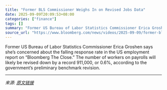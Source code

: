 ```yaml
---
title: "Former BLS Commissioner Weighs In on Revised Jobs Data"
date: 2025-09-09T20:09:53+08:00
categories: ["finance"]
tags: []
summary: "Former US Bureau of Labor Statistics Commissioner Erica Groshen says she’s concerned about the falling response rate in the US employment report on “Bloomberg The Close.” The number of workers on payr"
source_url: "https://www.bloomberg.com/news/videos/2025-09-09/former-bls-commissioner-weighs-in-on-revised-jobs-data-video"
---
```


Former US Bureau of Labor Statistics Commissioner Erica Groshen says she’s concerned about the falling response rate in the US employment report on “Bloomberg The Close.” The number of workers on payrolls will likely be revised down by a record 911,000, or 0.6%, according to the government’s preliminary benchmark revision.

---

*来源: [原文链接](https://www.bloomberg.com/news/videos/2025-09-09/former-bls-commissioner-weighs-in-on-revised-jobs-data-video)*
